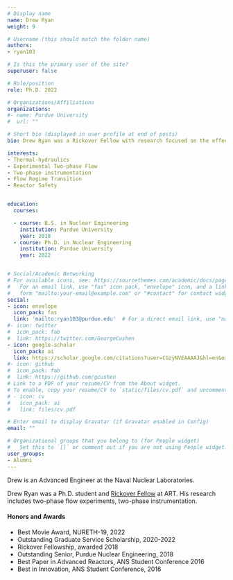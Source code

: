 ```yaml
---
# Display name
name: Drew Ryan
weight: 9

# Username (this should match the folder name)
authors:
- ryan103

# Is this the primary user of the site?
superuser: false

# Role/position
role: Ph.D. 2022

# Organizations/Affiliations
organizations:
#- name: Purdue University
#  url: ""

# Short bio (displayed in user profile at end of posts)
bio: Drew Ryan was a Rickover Fellow with research focused on the effects of changing inclination and body forces on two-phase flows.

interests:
- Thermal-hydraulics
- Experimental Two-phase Flow
- Two-phase instrumentation
- Flow Regime Transition
- Reactor Safety


education:
  courses:

  - course: B.S. in Nuclear Engineering
    institution: Purdue University
    year: 2018
  - course: Ph.D. in Nuclear Engineering
    institution: Purdue University
    year: 2022


# Social/Academic Networking
# For available icons, see: https://sourcethemes.com/academic/docs/page-builder/#icons
#   For an email link, use "fas" icon pack, "envelope" icon, and a link in the
#   form "mailto:your-email@example.com" or "#contact" for contact widget.
social:
- icon: envelope
  icon_pack: fas
  link: 'mailto:ryan103@purdue.edu'  # For a direct email link, use "mailto:test@example.org".
#- icon: twitter
#  icon_pack: fab
#  link: https://twitter.com/GeorgeCushen
- icon: google-scholar
  icon_pack: ai
  link: https://scholar.google.com/citations?user=CGzyNVEAAAAJ&hl=en&oi=ao
#- icon: github
#  icon_pack: fab
#  link: https://github.com/gcushen
# Link to a PDF of your resume/CV from the About widget.
# To enable, copy your resume/CV to `static/files/cv.pdf` and uncomment the lines below.
# - icon: cv
#   icon_pack: ai
#   link: files/cv.pdf

# Enter email to display Gravatar (if Gravatar enabled in Config)
email: ""

# Organizational groups that you belong to (for People widget)
#   Set this to `[]` or comment out if you are not using People widget.
user_groups:
- Alumni
---
```


Drew is an Advanced Engineer at the Naval Nuclear Laboratories.

Drew Ryan was a Ph.D. student and [Rickover Fellow](https://www.scuref.org/rfp/) at ART. His research includes two-phase flow experiments, two-phase instrumentation. 

#### Honors and Awards
 - Best Movie Award, NURETH-19, 2022
 - Outstanding Graduate Service Scholarship, 2020-2022
 - Rickover Fellowship, awarded 2018
 - Outstanding Senior, Purdue Nuclear Engineering, 2018
 - Best Paper in Advanced Reactors, ANS Student Conference 2016
 - Best in Innovation, ANS Student Conference, 2016
